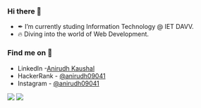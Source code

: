 ### Hi there 👋


- ✒ I’m currently studing Information Technology @ IET DAVV.
- 🔥 Diving into the world of Web Development.

### Find me on 👀 
- LinkedIn   -[Anirudh Kaushal](https://www.linkedin.com/in/ak09041)
- HackerRank - [@anirudh09041](https://www.hackerrank.com/anirudh09041)
- Instagram  - [@anirudh09041](https://www.instagram.com/anirudh09041/)

<img src="https://github-readme-stats.vercel.app/api?username=anirudh09041&&show_icons=true&title_color=ffffff&icon_color=bb2acf&text_color=daf7dc&bg_color=151515">

<img src="https://github-readme-stats.vercel.app/api/top-langs/?username=anirudh09041&layout=compact&title_color=ffffff&icon_color=bb2acf&text_color=daf7dc&bg_color=151515">


